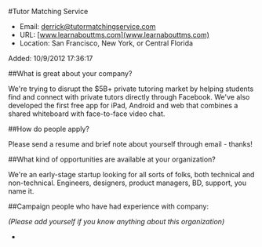 
#Tutor Matching Service

* Email: [derrick@tutormatchingservice.com](mailto:derrick@tutormatchingservice.com)
* URL: [www.learnabouttms.com](www.learnabouttms.com)
* Location: San Francisco, New York, or Central Florida

Added: 10/9/2012 17:36:17

##What is great about your company?

We're trying to disrupt the $5B+ private tutoring market by helping students find and connect with private tutors directly through Facebook.  We've also developed the first free app for iPad, Android and web that combines a shared whiteboard with face-to-face video chat.

##How do people apply?

Please send a resume and brief note about yourself through email - thanks!

##What kind of opportunities are available at your organization?

We're an early-stage startup looking for all sorts of folks, both technical and non-technical.  Engineers, designers, product managers, BD, support, you name it.

##Campaign people who have had experience with company:

*(Please add yourself if you know anything about this organization)*

* 


    